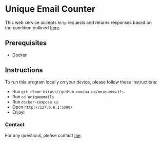 # Unique Email Counter

This web service accepts `http` requests and returns responses based on the condition outlined [here](https://fetch-hiring.s3.amazonaws.com/email.html).

## Prerequisites

- Docker

## Instructions
To run this program locally on your device, please follow these instructions:

- Run `git clone https://github.com/aa-ag/uniqueemails`.
- Run `cd uniqueemails`
- Run `docker-compose up`
- Open `http://127.0.0.1:5000/`
- Enjoy!

### Contact

For any questions, please contact [me](https://www.linkedin.com/in/aa-ag/).